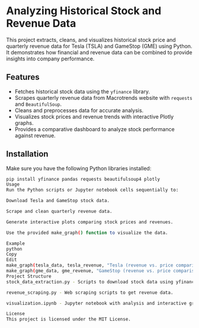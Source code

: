 # Analyzing Historical Stock and Revenue Data

This project extracts, cleans, and visualizes historical stock price and quarterly revenue data for Tesla (TSLA) and GameStop (GME) using Python. It demonstrates how financial and revenue data can be combined to provide insights into company performance.

## Features

- Fetches historical stock data using the `yfinance` library.
- Scrapes quarterly revenue data from Macrotrends website with `requests` and `BeautifulSoup`.
- Cleans and preprocesses data for accurate analysis.
- Visualizes stock prices and revenue trends with interactive Plotly graphs.
- Provides a comparative dashboard to analyze stock performance against revenue.

## Installation

Make sure you have the following Python libraries installed:

```bash
pip install yfinance pandas requests beautifulsoup4 plotly
Usage
Run the Python scripts or Jupyter notebook cells sequentially to:

Download Tesla and GameStop stock data.

Scrape and clean quarterly revenue data.

Generate interactive plots comparing stock prices and revenues.

Use the provided make_graph() function to visualize the data.

Example
python
Copy
Edit
make_graph(tesla_data, tesla_revenue, "Tesla (revenue vs. price comparison)")
make_graph(gme_data, gme_revenue, "GameStop (revenue vs. price comparison)")
Project Structure
stock_data_extraction.py - Scripts to download stock data using yfinance.

revenue_scraping.py - Web scraping scripts to get revenue data.

visualization.ipynb - Jupyter notebook with analysis and interactive graphs.

License
This project is licensed under the MIT License.

